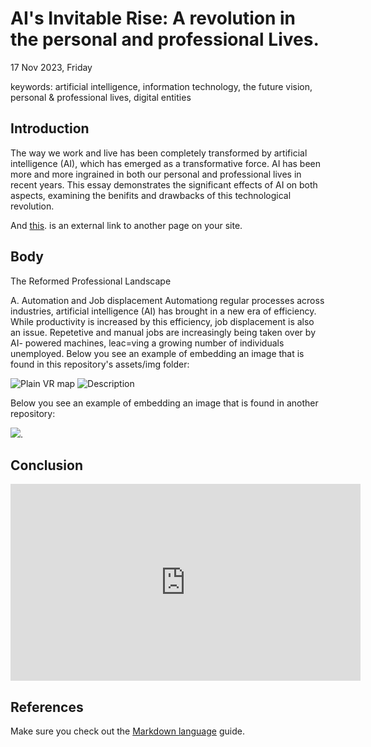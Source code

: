 # AI's Invitable Rise: A revolution in the personal and professional Lives.
17 Nov 2023, Friday

keywords: artificial intelligence, information technology, the future vision, personal & professional lives, digital entities

## Introduction
The way we work and live has been completely transformed by artificial intelligence (AI), which has emerged as a transformative force. AI has been more and more ingrained in both our personal and professional lives in recent years. This essay demonstrates the significant effects of AI on both aspects, examining the benifits and drawbacks of this technological revolution.  

And [this](http://navigatingthedigitalworld.com/). is an external link to another page on your site. 

## Body 
The Reformed Professional Landscape

A. Automation and Job displacement
Automationg regular processes across industries, artificial intelligence (AI) has brought in a new era of efficiency. While productivity is increased by this efficiency, job displacement is also an issue. Repetetive and manual jobs are increasingly being taken over by AI- powered machines, leac=ving a growing number of individuals unemployed. 
Below you see an example of embedding an image that is found in this repository's assets/img folder: 

![Plain VR map](assets/img/vr-map-plain.svg)
![Description]()


Below you see an example of embedding an image that is found in another repository:

![](https://khofstadter.com/assets/img/2005-04-01-khofstadter-painting-chien.jpg). 

## Conclusion  

<iframe width="560" height="315" src="https://www.youtube.com/embed/lfPJ7Tz4JGs" title="YouTube video player" frameborder="0" allow="accelerometer; autoplay; clipboard-write; encrypted-media; gyroscope; picture-in-picture" allowfullscreen></iframe>

## References
Make sure you check out the [Markdown language](https://guides.github.com/features/mastering-markdown/) guide. 

[^1]: My reference.
[^2]: To add line breaks within a footnote, prefix new lines with 2 spaces.
  This is a second line.
